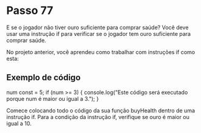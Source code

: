 # Passo 77

E se o jogador não tiver ouro suficiente para comprar saúde? Você deve usar uma instrução if para verificar se o jogador tem ouro suficiente para comprar saúde.

No projeto anterior, você aprendeu como trabalhar com instruções if como esta:

## Exemplo de código

num const = 5;
if (num >= 3) {
  console.log("Este código será executado porque num é maior ou igual a 3.");
}

Comece colocando todo o código da sua função buyHealth dentro de uma instrução if. Para a condição da instrução if, verifique se ouro é maior ou igual a 10.